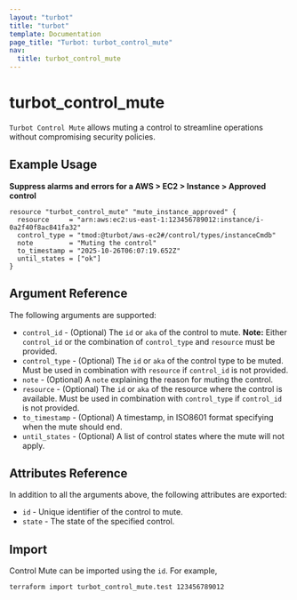 ```yaml
---
layout: "turbot"
title: "turbot"
template: Documentation
page_title: "Turbot: turbot_control_mute"
nav:
  title: turbot_control_mute
---
```


# turbot_control_mute

`Turbot Control Mute` allows muting a control to streamline operations without compromising security policies.

## Example Usage

**Suppress alarms and errors for a AWS > EC2 > Instance > Approved control**

```hcl
resource "turbot_control_mute" "mute_instance_approved" {
  resource     = "arn:aws:ec2:us-east-1:123456789012:instance/i-0a2f40f8ac841fa32"
  control_type = "tmod:@turbot/aws-ec2#/control/types/instanceCmdb"
  note         = "Muting the control"
  to_timestamp = "2025-10-26T06:07:19.652Z"
  until_states = ["ok"]
}
```

## Argument Reference

The following arguments are supported:

- `control_id` - (Optional) The `id` or `aka` of the control to mute. **Note:** Either `control_id` or the combination of `control_type` and `resource` must be provided.
- `control_type` - (Optional) The `id` or `aka` of the control type to be muted. Must be used in combination with `resource` if `control_id` is not provided.
- `note` - (Optional) A `note` explaining the reason for muting the control.
- `resource` - (Optional) The `id` or `aka` of the resource where the control is available. Must be used in combination with `control_type` if `control_id` is not provided.
- `to_timestamp` - (Optional) A timestamp, in ISO8601 format specifying when the mute should end.
- `until_states` - (Optional) A list of control states where the mute will not apply.

## Attributes Reference

In addition to all the arguments above, the following attributes are exported:

- `id` - Unique identifier of the control to mute.
- `state` - The state of the specified control.

## Import

Control Mute can be imported using the `id`. For example,

```
terraform import turbot_control_mute.test 123456789012
```
